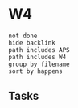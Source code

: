 # W4
```tasks
not done
hide backlink
path includes APS
path includes W4
group by filename
sort by happens
```

## Tasks